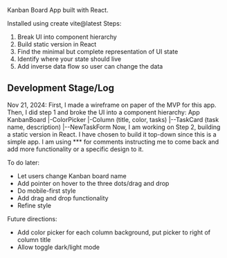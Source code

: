 Kanban Board App built with React.

Installed using create vite@latest
Steps:
1. Break UI into component hierarchy
2. Build static version in React
3. Find the minimal but complete representation of UI state
4. Identify where your state should live
5. Add inverse data flow so user can change the data

## Development Stage/Log
Nov 21, 2024:
First, I made a wireframe on paper of the MVP for this app. Then, I did step 1 and broke the UI into a component hierarchy:
App
KanbanBoard
|-ColorPicker
|-Column (title, color, tasks)
|--TaskCard (task name, description)
|--NewTaskForm
Now, I am working on Step 2, building a static version in React. I have chosen to build it top-down since this is a simple app.
I am using *** for comments instructing me to come back and add more functionality or a specific design to it.

To do later:
- Let users change Kanban board name
- Add pointer on hover to the three dots/drag and drop
- Do mobile-first style
- Add drag and drop functionality
- Refine style

Future directions:
- Add color picker for each column background, put picker to right of column title
- Allow toggle dark/light mode
